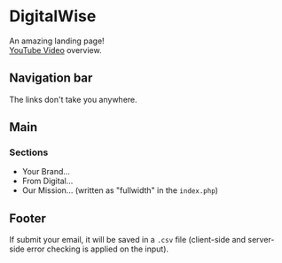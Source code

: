 # DigitalWise
An amazing landing page!<br />
[YouTube Video](https://youtu.be/dQw4w9WgXcQ) overview.

## Navigation bar

The links don't take you anywhere.

## Main
### Sections
* Your Brand...
* From Digital...
* Our Mission... (written as "fullwidth" in the `index.php`)

## Footer
If submit your email, it will be saved in a `.csv` file (client-side and server-side error checking is applied on the input).




